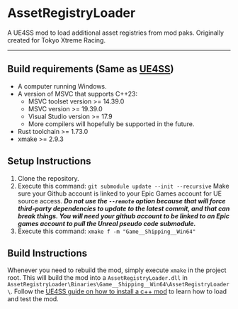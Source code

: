 # AssetRegistryLoader
A UE4SS mod to load additional asset registries from mod paks. Originally created for Tokyo Xtreme Racing.

---

## Build requirements (Same as [UE4SS](https://github.com/UE4SS-RE/RE-UE4SS))
* A computer running Windows.
* A version of MSVC that supports C++23:
  * MSVC toolset version >= 14.39.0
  * MSVC version >= 19.39.0
  * Visual Studio version >= 17.9
  * More compilers will hopefully be supported in the future.
* Rust toolchain >= 1.73.0
* xmake >= 2.9.3


## Setup Instructions
1. Clone the repository.
2. Execute this command: `git submodule update --init --recursive` Make sure your Github account is linked to your Epic Games account for UE source access.
***Do not use the `--remote` option because that will force third-party dependencies to update to the latest commit, and that can break things. 
You will need your github account to be linked to an Epic games account to pull the Unreal pseudo code submodule.***
3. Execute this command: `xmake f -m "Game__Shipping__Win64"`

## Build Instructions
Whenever you need to rebuild the mod, simply execute `xmake` in the project root. This will build the mod into a `AssetRegistryLoader.dll` in
`AssetRegistryLoader\Binaries\Game__Shipping__Win64\AssetRegistryLoader\`. 
Follow the [UE4SS guide on how to install a c++ mod](https://docs.ue4ss.com/dev/guides/installing-a-c++-mod.html) to learn how to load and test the mod.

